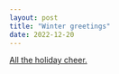 ```yaml
---
layout: post
title: "Winter greetings"
date: 2022-12-20
---
```


[All the holiday cheer.](https://bitpupper.github.io/snowman-holidays/index.html)
